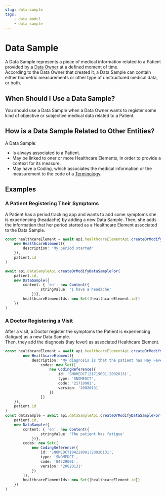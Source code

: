```yaml
---
slug: data-sample
tags:
    - data model
    - data sample
---
```

# Data Sample

A Data Sample represents a piece of medical information related to a Patient provided by a [Data Owner](/sdks/glossary#data-owner) 
at a defined moment of time.  
According to the Data Owner that created it, a Data Sample can contain either biometric measurements or other type of 
unstructured medical data, or both.  

## When Should I Use a Data Sample?

You should use a Data Sample when a Data Owner wants to register some kind of objective or subjective medical data 
related to a Patient.

## How is a Data Sample Related to Other Entities?

A Data Sample:
- Is always associated to a Patient.
- May be linked to oner or more Healthcare Elements, in order to provide a context for its measure.
- May have a Coding, which associates the medical information or the measurement to the code of a
[Terminology](http://localhost:3000/sdks/glossary#terminologies).

## Examples

### A Patient Registering Their Symptoms

A Patient has a period tracking app and wants to add some symptoms she is experiencing (headache) by adding a new Data Sample.
Then, she adds the information that her period started as a Healthcare Element associated to the Data Sample.

<!-- file://code-samples/explanation/patient-creates-data-sample/index.mts snippet:patient can create DS and HE-->
```typescript
const healthcareElement = await api.healthcareElementApi.createOrModifyHealthcareElement(
    new HealthcareElement({
        description: 'My period started'
    }),
    patient.id
)

await api.dataSampleApi.createOrModifyDataSampleFor(
    patient.id,
    new DataSample({
        content: { 'en': new Content({
                stringValue: 'I have a headache'
            })},
        healthcareElementIds: new Set([healthcareElement.id])
    })
)
```

### A Doctor Registering a Visit

After a visit, a Doctor register the symptoms the Patient is experiencing (fatigue) as a new Data Sample.  
Then, they add the diagnosis (hay fever) as associated Healthcare Element.

<!-- file://code-samples/explanation/data-sample-w-coding/index.mts snippet:doctor can create DS and HE-->
```typescript
const healthcareElement = await api.healthcareElementApi.createOrModifyHealthcareElement(
		new HealthcareElement({
			description: 'My diagnosis is that the patient has Hay Fever',
				codes: new Set([
					new CodingReference({
						id: 'SNOMEDCT|21719001|20020131',
						type: 'SNOMEDCT',
						code: '21719001',
						version: '20020131'
					})
				])
	}),
	patient.id
)
const dataSample = await api.dataSampleApi.createOrModifyDataSampleFor(
	patient.id,
	new DataSample({
		content: { 'en': new Content({
				stringValue: 'The patient has fatigue'
			})},
		codes: new Set([
			new CodingReference({
				id: 'SNOMEDCT|84229001|20020131',
				type: 'SNOMEDCT',
				code: '84229001',
				version: '20020131'
			})
		]),
		healthcareElementIds: new Set([healthcareElement.id])
	})
)
```












